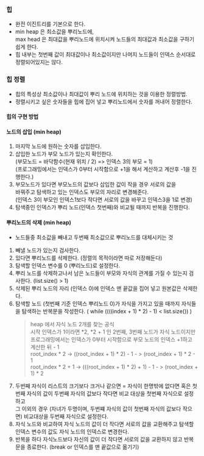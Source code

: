 ### 힙
- 완전 이진트리를 기본으로 한다.
- min heap 은 최소값을 뿌리노드에,  
  max head 은 최대값을 뿌리노드에 위치시켜 노드들의 최대값과 최소값을
구하기 쉽게 한다.
- 힙 내부는 첫번째 값이 최대값이나 최소값이지만 나머지 노드들이 인덱스
순서대로 정렬되어있지는 않다.

### 힙 정렬
- 힙의 특성상 최소값이나 최대값이 뿌리 노드에 위치하는 것을 이용한 정렬방법.
- 정렬시키고 싶은 숫자들을 힙에 집어 넣고 뿌리노드에서 숫자를 꺼내어 정렬한다.

#### 힙의 구현 방법
#### 노드의 삽입 (min heap)
1. 마지막 노드에 원하는 숫자를 삽입한다.
2. 삽입한 노드가 부모 노드가 있는지 확인한다.  
   (부모노드 = 바닥함수(현재 위치 / 2) => 인덱스 3의 부모 = 1)  
   (프로그래밍에서는 인덱스가 0부터 시작함으로 +1을 해서 계산하고 계산후
   -1을 진행한다.)
3. 부모노드가 있다면 부모노드의 값보다 삽입한 값이 작을 경우 서로의 값을  
바꿔주고 탐색하고 있는 인덱스도 부모의 자리로 변경해준다.  
   (인덱스 3이 부모인 인덱스1보다 작다면 서로의 값을 바꾸고 인덱스3을 1로 변경)
4. 탐색중인 인덱스가 뿌리 노드(인덱스 첫번째)와 비교될 때까지 반복을 진행한다.

#### 뿌리노드의 삭제 (min heap)
- 노드들중 최소값을 빼내고 두번째 최소값으로 뿌리노드를 대체시키는 것
1. 빼낼 노드가 있는지 검사한다.
2. 있다면 뿌리노드를 삭제한다. (정렬의 목적이라면 따로 저장해둔다)
3. 탐색할 인덱스 변수를 0 (뿌리노드)로 설정한다.
4. 뿌리 노드를 삭제하고나서 남은 노드들이 부모와 자식의 관계를 가질 수 있는지
검사한다. (list.size() > 1)
5. 삭제된 뿌리 노드의 자리 (인덱스 0)에 인덱스 맨 끝값을 집어 넣고 원본값은 
삭제한다.
6. 탐색할 노드 (첫번째 기준 인덱스 뿌리노드 0)가 자식을 가지고 있을 때까지 
자식들을 탐색하는 반복문을 작성한다.
   ( while ((((index + 1) * 2) - 1) < list.size()) )
   >heap 에서 자식 노드 2개를 찾는 공식  
   시작 인덱스가 1이라면 *2, *2 + 1 인 2번째, 3번째 노드가 자식 노드이지만  
   프로그래밍에서는 인덱스가 0부터 시작함으로 부모 노드의 인덱스 +1하고 계산한 뒤 - 1  
   root_index * 2 -> ((root_index + 1) * 2) - 1 - > (root_index + 1) * 2 - 1  
   root_index * 2 + 1 -> (((root_index + 1) * 2) + 1) - 1 - > (root_index + 1) * 2  
   > 
7. 두번째 자식이 리스트의 크기보다 크거나 같으면 = 자식이 한명밖에 없다면 
   혹은 첫번째 자식의 값이 두번째 자식의 값보다 작다면 비교 대상을 첫번째 자식으로 설정하고  
    그 이외의 경우 (자녀가 두명이며, 두번쨰 자식의 값이 첫번째 자식의 값보다 작으면)
    비교대상을 두번째 자식으로 설정한다.
8. 자식 노드와 비교하여 자식 노드의 값이 더 작다면 서로의 값을 교환해주고
탐색할 인덱스 변수의 값도 자식 노드의 인덱스로 변경한다.
9. 반복을 하다 자식노드보다 자신의 값이 더 작다면 서로의 값을 교환하지 않고 
반복문을 종료한다. (break or 인덱스를 맨 끝값으로 옮기기)